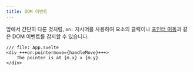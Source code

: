 ```yaml
---
title: DOM 이벤트
---
```


앞에서 간단히 다룬 것처럼, `on:` 지시어를 사용하여 요소의 클릭이나 [포인터 이동](https://developer.mozilla.org/en-US/docs/Web/API/Element/pointermove_event)과 같은 DOM 이벤트를 감지할 수 있습니다.

```svelte
/// file: App.svelte
<div +++on:pointermove={handleMove}+++>
	The pointer is at {m.x} x {m.y}
</div>
```
